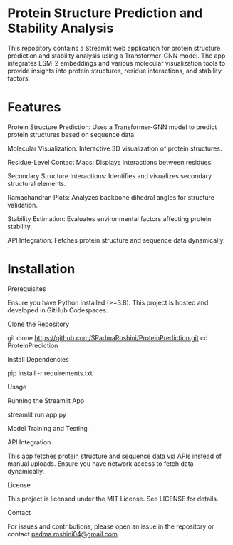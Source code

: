 # Protein Structure Prediction and Stability Analysis

This repository contains a Streamlit web application for protein structure prediction and stability analysis using a Transformer-GNN model. The app integrates ESM-2 embeddings and various molecular visualization tools to provide insights into protein structures, residue interactions, and stability factors.


# Features

Protein Structure Prediction: Uses a Transformer-GNN model to predict protein structures based on sequence data.

Molecular Visualization: Interactive 3D visualization of protein structures.

Residue-Level Contact Maps: Displays interactions between residues.

Secondary Structure Interactions: Identifies and visualizes secondary structural elements.

Ramachandran Plots: Analyzes backbone dihedral angles for structure validation.

Stability Estimation: Evaluates environmental factors affecting protein stability.

API Integration: Fetches protein structure and sequence data dynamically.

# Installation

Prerequisites

Ensure you have Python installed (>=3.8). This project is hosted and developed in GitHub Codespaces.

Clone the Repository

git clone https://github.com/SPadmaRoshini/ProteinPrediction.git
cd ProteinPrediction

Install Dependencies

pip install -r requirements.txt

Usage

Running the Streamlit App

streamlit run app.py

Model Training and Testing

API Integration

This app fetches protein structure and sequence data via APIs instead of manual uploads. Ensure you have network access to fetch data dynamically.

License

This project is licensed under the MIT License. See LICENSE for details.

Contact

For issues and contributions, please open an issue in the repository or contact padma.roshini04@gmail.com.


